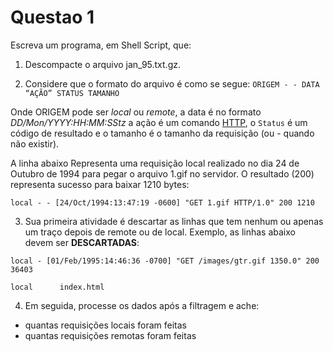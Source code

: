 # Questao 1

Escreva um programa, em Shell Script, que:

1. Descompacte o arquivo jan_95.txt.gz.

2. Considere que o formato do arquivo é como se segue: ```ORIGEM - - DATA “AÇÃO” STATUS TAMANHO```
 
Onde ORIGEM pode ser *local* ou *remote*, a data é no formato *DD/Mon/YYYY:HH:MM:SStz* a ação é um comando [HTTP](https://pt.wikipedia.org/wiki/Hypertext_Transfer_Protocol), o `Status` é um código de resultado e o tamanho é o tamanho da requisição (ou - quando não existir).
 
A linha abaixo Representa uma requisição local realizado no dia 24 de Outubro de 1994 para pegar o arquivo 1.gif no servidor. O resultado (200) representa sucesso para baixar 1210 bytes:
 
```local - - [24/Oct/1994:13:47:19 -0600] "GET 1.gif HTTP/1.0" 200 1210```

3. Sua primeira atividade é descartar as linhas que tem nenhum ou apenas um traço depois de remote ou de local. Exemplo, as linhas abaixo devem ser **DESCARTADAS**:
 
```local - [01/Feb/1995:14:46:36 -0700] "GET /images/gtr.gif 1350.0" 200 36403 ```

```local      index.html```

 
4. Em seguida, processe os dados após a filtragem e ache:
- quantas requisições locais foram feitas
- quantas requisições remotas foram feitas
